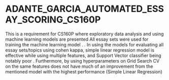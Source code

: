 # ADANTE_GARCIA_AUTOMATED_ESSAY_SCORING_CS160P


This is a requirement for CS160P where exploratory data analysis and using machine learning models are presented
All essay sets were used for training the machine learning model
.
.
In using the models for evaluating all essay sets/topics using cohen kappa, simple linear regression model is effective while using multiple features, and Support Vector classifier being notably poor
.
Furthermore, by using hyperparameters on Grid Search CV on the same features does not have much of an improvement from the mentioned model with the highest performance (Simple Linear Regression)
